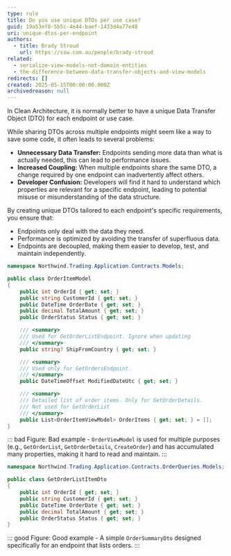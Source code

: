 ```yaml
---
type: rule
title: Do you use unique DTOs per use case?
guid: 19a53ef8-5b5c-4e44-baef-1433d4a77e48
uri: unique-dtos-per-endpoint
authors:
  - title: Brady Stroud
    url: https://ssw.com.au/people/brady-stroud
related:
  - serialize-view-models-not-domain-entities
  - the-difference-between-data-transfer-objects-and-view-models
redirects: []
created: 2025-05-15T00:00:00.000Z
archivedreason: null
---
```


In Clean Architecture, it is normally better to have a unique Data Transfer Object (DTO) for each endpoint or use case.

While sharing DTOs across multiple endpoints might seem like a way to save some code, it often leads to several problems:

*   **Unnecessary Data Transfer:** Endpoints sending more data than what is actually needed, this can lead to performance issues.
*   **Increased Coupling:** When multiple endpoints share the same DTO, a change required by one endpoint can inadvertently affect others.
*   **Developer Confusion:** Developers will find it hard to understand which properties are relevant for a specific endpoint, leading to potential misuse or misunderstanding of the data structure.

<!--endintro-->

By creating unique DTOs tailored to each endpoint's specific requirements, you ensure that:

*   Endpoints only deal with the data they need.
*   Performance is optimized by avoiding the transfer of superfluous data.
*   Endpoints are decoupled, making them easier to develop, test, and maintain independently.

```csharp
namespace Northwind.Trading.Application.Contracts.Models;

public class OrderItemModel
{
    public int OrderId { get; set; } 
    public string CustomerId { get; set; }
    public DateTime OrderDate { get; set; }
    public decimal TotalAmount { get; set; }
    public OrderStatus Status { get; set; }

    /// <summary>
    /// Used for GetOrderListEndpoint. Ignore when updating
    /// </summary>
    public string? ShipFromCountry { get; set; }

    /// <summary>
    /// Used only for GetOrdersEndpoint. 
    /// </summary>
    public DateTimeOffset ModifiedDateUtc { get; set; }

    /// <summary>
    /// Detailed list of order items. Only for GetOrderDetails.
    /// Not used for GetOrderList
    /// </summary>
    public List<OrderItemViewModel> OrderItems { get; set; } = [];
}
```
::: bad
Figure: Bad example - `OrderViewModel` is used for multiple purposes (e.g., `GetOrderList`, `GetOrderDetails`, `CreateOrder`) and has accumulated many properties, making it hard to read and maintain.
:::


```csharp
namespace Northwind.Trading.Application.Contracts.OrderQueries.Models;

public class GetOrderListItemDto
{
    public int OrderId { get; set; }
    public string CustomerId { get; set; }
    public DateTime OrderDate { get; set; }
    public decimal TotalAmount { get; set; }
    public OrderStatus Status { get; set; }
}
```
::: good
Figure: Good example - A simple `OrderSummaryDto` designed specifically for an endpoint that lists orders.
:::
